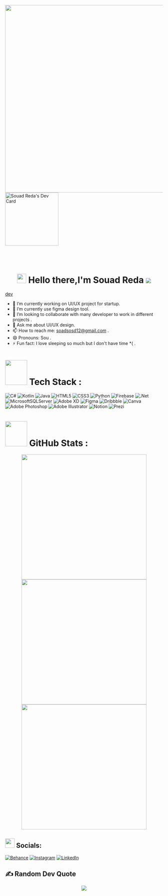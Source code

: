 
<!-- <p align="center" width="900">

 <img src='https://user-images.githubusercontent.com/55714960/210140483-e6eee0ad-9e32-4005-be20-5f21bd867104.png' allign='left' width=600>   <br>
<br>
        <a href="https://app.daily.dev/Souad_Reda" align='right'><img src="https://api.daily.dev/devcards/0b7ca4d31a844b3b801cd01a3cd0feb5.png?r=t1u" width="170" alt="Souad Reda's Dev Card"/></a>
<br>
</p>

 -->
<p align="center" width="900">
 
<img  align="left" src="https://user-images.githubusercontent.com/55714960/210140483-e6eee0ad-9e32-4005-be20-5f21bd867104.png" width="600px" >
<br>
<br>
 
<!-- <a  href="https://app.daily.dev/zienmo"><img src="https://api.daily.dev/devcards/41181d273f7a46c89ce78442570af882.png?r=gbw" width="170" alt="Zien Mohammed Abdelmonaem's Dev Card"/></a> -->
 <a href="https://app.daily.dev/Souad_Reda"><img src="https://api.daily.dev/devcards/0b7ca4d31a844b3b801cd01a3cd0feb5.png?r=t1u" width="170" alt="Souad Reda's Dev Card"/></a>
 <br>
 <br>
</p>

<h1 align="center">
<br> <img src="https://github.com/TheDudeThatCode/TheDudeThatCode/blob/master/Assets/Hi.gif" width="29px" height="30px"> Hello there,I'm Souad Reda <img src="https://visitcount.itsvg.in/api?id=123-cis&icon=0&color=0" style="display:inline-block;margin:auto auo">
 <br>
</h1>

[dev]("https://visitcount.itsvg.in/api?id=zenab12&icon=0&color=0" )

- 🔭 I’m currently working on UI/UX project for startup.
- 🌱 I’m currently use figma design tool.
- 👯 I’m looking to collaborate with many developer to work in different projects .
- 💬 Ask me about UI/UX design.
- 📫 How to reach me: soadsosd12@gmail.com .
- 😄 Pronouns: Sou .
- ⚡ Fun fact: I love sleeping so much but I don't have time *( .

# <img src="https://media.giphy.com/media/NgurY1o4z080Jfoyzw/giphy.gif" width=70 height=80> Tech Stack :
![C#](https://img.shields.io/badge/c%23-%23239120.svg?style=plastic&logo=c-sharp&logoColor=white)
![Kotlin](https://img.shields.io/badge/kotlin-%230095D5.svg?style=plastic&logo=kotlin&logoColor=white)
![Java](https://img.shields.io/badge/java-%23ED8B00.svg?style=plastic&logo=java&logoColor=white) 
![HTML5](https://img.shields.io/badge/html5-%23E34F26.svg?style=plastic&logo=html5&logoColor=white)
![CSS3](https://img.shields.io/badge/css3-%231572B6.svg?style=plastic&logo=css3&logoColor=white)
![Python](https://img.shields.io/badge/python-3670A0?style=plastic&logo=python&logoColor=ffdd54)
![Firebase](https://img.shields.io/badge/firebase-%23039BE5.svg?style=plastic&logo=firebase) 
![.Net](https://img.shields.io/badge/.NET-5C2D91?style=plastic&logo=.net&logoColor=white) 
![MicrosoftSQLServer](https://img.shields.io/badge/Microsoft%20SQL%20Sever-CC2927?style=plastic&logo=microsoft%20sql%20server&logoColor=white)
![Adobe XD](https://img.shields.io/badge/Adobe%20XD-470137?style=plastic&logo=Adobe%20XD&logoColor=#FF61F6) 
![Figma](https://img.shields.io/badge/figma-%23F24E1E.svg?style=plastic&logo=figma&logoColor=white) 
![Dribbble](https://img.shields.io/badge/Dribbble-EA4C89?style=plastic&logo=dribbble&logoColor=white)
![Canva](https://img.shields.io/badge/Canva-%2300C4CC.svg?style=plastic&logo=Canva&logoColor=white) 
![Adobe Photoshop](https://img.shields.io/badge/adobephotoshop-%2331A8FF.svg?style=plastic&logo=adobephotoshop&logoColor=white) 
![Adobe Illustrator](https://img.shields.io/badge/adobeillustrator-%23FF9A00.svg?style=plastic&logo=adobeillustrator&logoColor=white)
![Notion](https://img.shields.io/badge/Notion-%23000000.svg?style=plastic&logo=notion&logoColor=white) 
![Prezi](https://img.shields.io/badge/Prezi-%23000000.svg?style=plastic&logo=Prezi&logoColor=white)


# <img src="https://media.giphy.com/media/IcnxGGAj0ubyB2r5M6/giphy.gif" width=70 height=80> GitHub Stats :

<div align="center">

<img src="https://github-readme-stats.vercel.app/api?username=123-cis&theme=dracula&hide_border=false&include_all_commits=false&count_private=false" width="400">
<img src="https://github-readme-streak-stats.herokuapp.com/?user=123-cis&theme=dracula&hide_border=false" width="400"><br/>
<img src="https://github-readme-stats.vercel.app/api/top-langs/?username=123-cis&theme=dracula&hide_border=false&include_all_commits=false&count_private=false&layout=compact" width="400" >

</div>


## <img src="https://media.giphy.com/media/5WJ6SOKeNKrSzblU4R/giphy.gif" width=30 height=30> Socials:
[![Behance](https://img.shields.io/badge/Behance-1769ff?logo=behance&logoColor=white)](https://behance.net/soadsosd) 
[![Instagram](https://img.shields.io/badge/Instagram-%23E4405F.svg?logo=Instagram&logoColor=white)](https://instagram.com/souad_reda112)
[![LinkedIn](https://img.shields.io/badge/LinkedIn-%230077B5.svg?logo=linkedin&logoColor=white)](https://linkedin.com/in/souad-reda-0a74631a0) 

## ✍️ Random Dev Quote

<p align="center">
<img src="https://quotes-github-readme.vercel.app/api?type=horizontal&theme=radical">
</p>

<!--
## 😂 Random Dev Meme
<img src="https://random-memer.herokuapp.com/" width="512px"/>
-->
<br>

